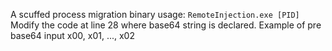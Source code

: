 A scuffed process migration binary
usage:
`RemoteInjection.exe [PID]`
Modify the code at line 28 where base64 string is declared. Example of pre base64 input
x00, x01, ..., x02
